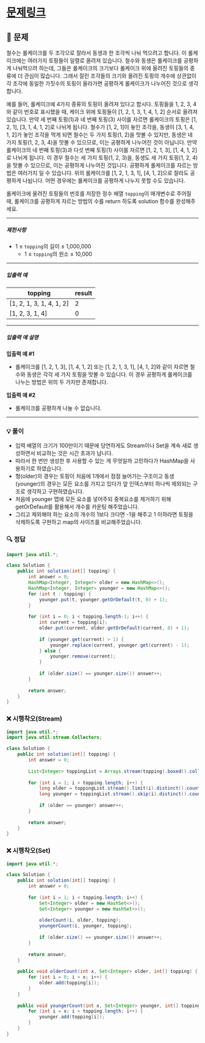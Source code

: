 # [문제링크](https://school.programmers.co.kr/learn/courses/30/lessons/132265)

## 📝 문제

철수는 롤케이크를 두 조각으로 잘라서 동생과 한 조각씩 나눠 먹으려고 합니다. 이 롤케이크에는 여러가지 토핑들이 일렬로 올려져 있습니다. 철수와 동생은 롤케이크를 공평하게 나눠먹으려 하는데, 그들은 롤케이크의 크기보다 롤케이크 위에 올려진 토핑들의 종류에 더 관심이 많습니다. 그래서 잘린 조각들의 크기와 올려진 토핑의 개수에 상관없이 각 조각에 동일한 가짓수의 토핑이 올라가면 공평하게 롤케이크가 나누어진 것으로 생각합니다.

예를 들어, 롤케이크에 4가지 종류의 토핑이 올려져 있다고 합시다. 토핑들을 1, 2, 3, 4와 같이 번호로 표시했을 때, 케이크 위에 토핑들이 [1, 2, 1, 3, 1, 4, 1, 2] 순서로 올려져 있습니다. 만약 세 번째 토핑(1)과 네 번째 토핑(3) 사이를 자르면 롤케이크의 토핑은 [1, 2, 1], [3, 1, 4, 1, 2]로 나뉘게 됩니다. 철수가 [1, 2, 1]이 놓인 조각을, 동생이 [3, 1, 4, 1, 2]가 놓인 조각을 먹게 되면 철수는 두 가지 토핑(1, 2)을 맛볼 수 있지만, 동생은 네 가지 토핑(1, 2, 3, 4)을 맛볼 수 있으므로, 이는 공평하게 나누어진 것이 아닙니다. 만약 롤케이크의 네 번째 토핑(3)과 다섯 번째 토핑(1) 사이를 자르면 [1, 2, 1, 3], [1, 4, 1, 2]로 나뉘게 됩니다. 이 경우 철수는 세 가지 토핑(1, 2, 3)을, 동생도 세 가지 토핑(1, 2, 4)을 맛볼 수 있으므로, 이는 공평하게 나누어진 것입니다. 공평하게 롤케이크를 자르는 방법은 여러가지 일 수 있습니다. 위의 롤케이크를 [1, 2, 1, 3, 1], [4, 1, 2]으로 잘라도 공평하게 나뉩니다. 어떤 경우에는 롤케이크를 공평하게 나누지 못할 수도 있습니다.

롤케이크에 올려진 토핑들의 번호를 저장한 정수 배열 `topping`이 매개변수로 주어질 때, 롤케이크를 공평하게 자르는 방법의 수를 return 하도록 solution 함수를 완성해주세요.

---

##### 제한사항

- 1 ≤ `topping`의 길이 ≤ 1,000,000
    - 1 ≤ `topping`의 원소 ≤ 10,000

---

##### 입출력 예

|topping|result|
|---|---|
|[1, 2, 1, 3, 1, 4, 1, 2]|2|
|[1, 2, 3, 1, 4]|0|

---

##### 입출력 예 설명

**입출력 예 #1**

- 롤케이크를 [1, 2, 1, 3], [1, 4, 1, 2] 또는 [1, 2, 1, 3, 1], [4, 1, 2]와 같이 자르면 철수와 동생은 각각 세 가지 토핑을 맛볼 수 있습니다. 이 경우 공평하게 롤케이크를 나누는 방법은 위의 두 가지만 존재합니다.

**입출력 예 #2**

- 롤케이크를 공평하게 나눌 수 없습니다.

---

### 💡 풀이

- 입력 배열의 크기가 100만이기 때문에 당연하게도 Stream이나 Set을 계속 새로 생성하면서 비교하는 것은 시간 초과가 납니다.
- 따라서 한 번만 생성한 후 사용할 수 있는 게 무엇일까 고민하다가 HashMap을 사용하기로 하였습니다.
- 형(older)의 경우는 토핑이 처음에 1개에서 점점 늘어가는 구조이고 동생(younger)의 경우는 모든 요소를 가지고 있다가 앞 인덱스부터 하나씩 제외되는 구조로 생각하고 구현하였습니다.
- 처음에 younger 맵에 모든 요소를 넣어주되 중복요소를 제거하기 위해 getOrDefault를 활용해서 개수를 카운팅 해주었습니다.
- 그리고 제외해야 하는 요소의 개수의 1보다 크다면 -1을 해주고 1 이하라면 토핑을 삭제하도록 구현하고 map의 사이즈를 비교해주었습니다.

### 🔍 정답

```java
import java.util.*;

class Solution {
    public int solution(int[] topping) {
        int answer = 0;
        HashMap<Integer, Integer> older = new HashMap<>();
        HashMap<Integer, Integer> younger = new HashMap<>();
        for (int t : topping) {
            younger.put(t, younger.getOrDefault(t, 0) + 1);
        }
        
        for (int i = 0; i < topping.length-1; i++) {
            int current = topping[i];
            older.put(current, older.getOrDefault(current, 0) + 1);
            
            if (younger.get(current) > 1) {
                younger.replace(current, younger.get(current) - 1);
            } else {
                younger.remove(current);
            }  
            
            if (older.size() == younger.size()) answer++;
        }
        
        return answer;
    }
}
```


### ❌ 시행착오(Stream)

```java
import java.util.*;
import java.util.stream.Collectors;

class Solution {
    public int solution(int[] topping) {
        int answer = 0;
        
        List<Integer> toppingList = Arrays.stream(topping).boxed().collect(Collectors.toList());
    
        for (int i = 1; i < topping.length; i++) {
            long older = toppingList.stream().limit(i).distinct().count();
            long younger = toppingList.stream().skip(i).distinct().count();
            
            if (older == younger) answer++;
        }
        
        return answer;
    }
}
```


### ❌ 시행착오(Set)

```java
import java.util.*;

class Solution {
    public int solution(int[] topping) {
        int answer = 0;
        
        for (int i = 1; i < topping.length; i++) {
            Set<Integer> older = new HashSet<>();
            Set<Integer> younger = new HashSet<>();
            
            olderCount(i, older, topping);
            youngerCount(i, younger, topping);
            
            if (older.size() == younger.size()) answer++;
        }
        
        return answer;
    }
    
    public void olderCount(int x, Set<Integer> older, int[] topping) {
        for (int i = 0; i < x; i++) {
            older.add(topping[i]);
        }
    }
    
    public void youngerCount(int x, Set<Integer> younger, int[] topping) {
        for (int i = x; i < topping.length; i++) {
            younger.add(topping[i]);
        }
    }
}
```